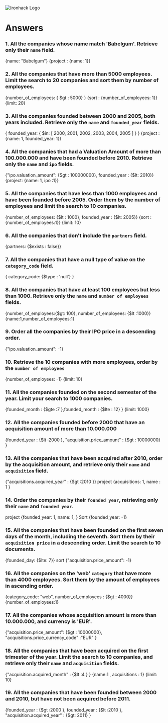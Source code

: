 ![Ironhack Logo](https://i.imgur.com/1QgrNNw.png)

# Answers

### 1. All the companies whose name match 'Babelgum'. Retrieve only their `name` field.

{name: "Babelgum"}
{project : {name: 1}}

### 2. All the companies that have more than 5000 employees. Limit the search to 20 companies and sort them by **number of employees**.

{number_of_employees: { $gt : 5000} }
{sort : {number_of_employees: 1}}
{limit: 20}


### 3. All the companies founded between 2000 and 2005, both years included. Retrieve only the `name` and `founded_year` fields.

{ founded_year: { $in: [ 2000, 2001, 2002, 2003, 2004, 2005 ] } }
{project : {name: 1, founded_year: 1}}

### 4. All the companies that had a Valuation Amount of more than 100.000.000 and have been founded before 2010. Retrieve only the `name` and `ipo` fields.

 {"ipo.valuation_amount": {$gt : 100000000}, founded_year : {$lt: 2010}}
 {project: {name: 1, ipo :1}}

### 5. All the companies that have less than 1000 employees and have been founded before 2005. Order them by the number of employees and limit the search to 10 companies.

 {number_of_employees: {$lt : 1000}, founded_year : {$lt: 2005}}
 {sort : {number_of_employees:1}}
 {limit: 10}

### 6. All the companies that don't include the `partners` field.

{partners: {$exists : false}}

### 7. All the companies that have a null type of value on the `category_code` field.

{ category_code: {$type : 'null'} }

### 8. All the companies that have at least 100 employees but less than 1000. Retrieve only the `name` and `number of employees` fields.

{number_of_employees:{$gt: 100}, number_of_employees: {$lt :1000}}
{name:1,number_of_employees:1}

### 9. Order all the companies by their IPO price in a descending order.

{"ipo.valuation_amount": -1}

### 10. Retrieve the 10 companies with more employees, order by the `number of employees`

{number_of_employees: -1}
{limit: 10}

### 11. All the companies founded on the second semester of the year. Limit your search to 1000 companies.

{founded_month : {$gte :7 },founded_month : {$lte : 12} }
{limit: 1000}

<!-- Your Code Goes Here -->

<!-- ### 12. All the companies that have been 'deadpooled' after the third year. -->

<!-- Your Code Goes Here -->

### 12. All the companies founded before 2000 that have an acquisition amount of more than 10.000.000

{founded_year : {$lt :2000 }, "acquisition.price_amount" : {$gt : 10000000} }

### 13. All the companies that have been acquired after 2010, order by the acquisition amount, and retrieve only their `name` and `acquisition` field.

{"acquisitions.acquired_year" : {$gt :2010 }}
project {acquisitions: 1, name : 1 }


### 14. Order the companies by their `founded year`, retrieving only their `name` and `founded year`.

project {founded_year: 1, name: 1, }
Sort {founded_year: -1}

### 15. All the companies that have been founded on the first seven days of the month, including the seventh. Sort them by their `acquisition price` in a descending order. Limit the search to 10 documents.

{founded_day: {$lte: 7}}
sort {"acquisition.price_amount": -1}

### 16. All the companies on the 'web' `category` that have more than 4000 employees. Sort them by the amount of employees in ascending order.

{category_code: "web", number_of_employees : {$gt : 4000}}
{number_of_employees:1}

### 17. All the companies whose acquisition amount is more than 10.000.000, and currency is 'EUR'.

{"acquisition.price_amount": {$gt : 10000000}, "acquisitions.price_currency_code" :"EUR" }

### 18. All the companies that have been acquired on the first trimester of the year. Limit the search to 10 companies, and retrieve only their `name` and `acquisition` fields.

{"acquisition.acquired_month" : {$lt :4 } }
{name:1 , acquisitions : 1}
{limit: 10}


### 19. All the companies that have been founded between 2000 and 2010, but have not been acquired before 2011.

{founded_year : {$gt :2000 }, founded_year : {$lt :2010 }, "acquisition.acquired_year" : {$gt: 2011} }
